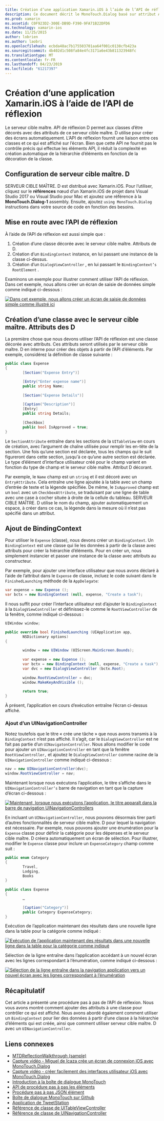 ```yaml
---
title: Création d’une application Xamarin.iOS à l’aide de l’API de réflexion
description: Ce document décrit le MonoTouch.Dialog basé sur attribut API de réflexion, ce qui crée l’interface utilisateur basée sur des classes décorées avec attributs.
ms.prod: xamarin
ms.assetid: C0F923D2-300E-DB9D-F390-9FA71B22DFD6
ms.technology: xamarin-ios
ms.date: 11/25/2015
author: lobrien
ms.author: laobri
ms.openlocfilehash: ecbda48ac7b175503701aa64f001c0138cfb423a
ms.sourcegitcommit: 4b402d1c508fa84e4fc3171a6e43b811323948fc
ms.translationtype: MT
ms.contentlocale: fr-FR
ms.lasthandoff: 04/23/2019
ms.locfileid: "61217397"
---
```

# <a name="creating-a-xamarinios-application-using-the-reflection-api"></a>Création d’une application Xamarin.iOS à l’aide de l’API de réflexion

Le serveur cible maître. API de réflexion D permet aux classes d’être décorés avec des attributs de ce serveur cible maître. D utilise pour créer des écrans automatiquement. L’API de réflexion fournit une liaison entre ces classes et ce qui est affiché sur l’écran. Bien que cette API ne fournit pas le contrôle précis qui effectue les éléments API, il réduit la complexité en création automatique de la hiérarchie d’éléments en fonction de la décoration de la classe.

## <a name="setting-up-mtd"></a>Configuration de serveur cible maître. D

SERVEUR CIBLE MAÎTRE. D est distribué avec Xamarin.iOS. Pour l’utiliser, cliquez sur le **références** nœud d’un Xamarin.iOS de projet dans Visual Studio 2017 ou Visual Studio pour Mac et ajoutez une référence à la **MonoTouch.Dialog-1** assembly. Ensuite, ajoutez `using MonoTouch.Dialog` instructions dans votre source de code en fonction des besoins.

## <a name="getting-started-with-the-reflection-api"></a>Mise en route avec l’API de réflexion

À l’aide de l’API de réflexion est aussi simple que :

1.  Création d’une classe décorée avec le serveur cible maître. Attributs de D.
1.  Création d’un `BindingContext` instance, en lui passant une instance de la classe ci-dessus. 
1.  Création d’un `DialogViewController` , en lui passant le `BindingContext’s` `RootElement` . 


Examinons un exemple pour illustrer comment utiliser l’API de réflexion. Dans cet exemple, nous allons créer un écran de saisie de données simple comme indiqué ci-dessous :

 [![](reflection-api-walkthrough-images/01-expense-entry.png "Dans cet exemple, nous allons créer un écran de saisie de données simple comme illustré ici")](reflection-api-walkthrough-images/01-expense-entry.png#lightbox)

## <a name="creating-a-class-with-mtd-attributes"></a>Création d’une classe avec le serveur cible maître. Attributs des D

La première chose que nous devons utiliser l’API de réflexion est une classe décorée avec attributs. Ces attributs seront utilisés par le serveur cible maître. D en interne pour créer des objets à partir de l’API d’éléments. Par exemple, considérez la définition de classe suivante :

```csharp
public class Expense
{
        [Section("Expense Entry")]

        [Entry("Enter expense name")]
        public string Name;
        
        [Section("Expense Details")]
  
        [Caption("Description")]
        [Entry]
        public string Details;
        
        [Checkbox]
        public bool IsApproved = true;
}
```

Le `SectionAttribute` entraîne dans les sections de la `UITableView` en cours de création, avec l’argument de chaîne utilisée pour remplir les en-tête de la section. Une fois qu’une section est déclarée, tous les champs qui le suit figureront dans cette section, jusqu'à ce qu’une autre section est déclarée.
Le type d’élément d’interface utilisateur créé pour le champ varient en fonction du type de champ et le serveur cible maître. Attribut D décorant.

Par exemple, le `Name` champ est un `string` et il est décoré avec un `EntryAttribute`. Cela entraîne une ligne ajoutée à la table avec un champ d’entrée de texte et la légende spécifiée. De même, le `IsApproved` champ est un `bool` avec un `CheckboxAttribute`, se traduisant par une ligne de table avec une case à cocher située à droite de la cellule du tableau. SERVEUR CIBLE MAÎTRE. D utilise le nom du champ, ajouter automatiquement un espace, à créer dans ce cas, la légende dans la mesure où il n’est pas spécifié dans un attribut.

## <a name="adding-the-bindingcontext"></a>Ajout de BindingContext

Pour utiliser le `Expense` (classe), nous devons créer un `BindingContext`. Un `BindingContext` est une classe qui lie les données à partir de la classe avec attributs pour créer la hiérarchie d’éléments. Pour en créer un, nous simplement instancier et passer une instance de la classe avec attributs au constructeur.

Par exemple, pour ajouter une interface utilisateur que nous avons déclaré à l’aide de l’attribut dans le `Expense` de classe, incluez le code suivant dans le `FinishedLaunching` méthode de la `AppDelegate`:

```csharp
var expense = new Expense ();
var bctx = new BindingContext (null, expense, "Create a task");
```

Il nous suffit pour créer l’interface utilisateur est d’ajouter le `BindingContext` à la `DialogViewController` et définissez-le comme le `RootViewController` de la fenêtre, comme indiqué ci-dessous :

```csharp
UIWindow window;

public override bool FinishedLaunching (UIApplication app, 
        NSDictionary options)
{
   
        window = new UIWindow (UIScreen.MainScreen.Bounds);
            
        var expense = new Expense ();
        var bctx = new BindingContext (null, expense, "Create a task");
        var dvc = new DialogViewController (bctx.Root);
            
        window.RootViewController = dvc;
        window.MakeKeyAndVisible ();
            
        return true;
}
```

À présent, l’application en cours d’exécution entraîne l’écran ci-dessus affiché.

### <a name="adding-a-uinavigationcontroller"></a>Ajout d’un UINavigationController

Notez toutefois que le titre « crée une tâche » que nous avons transmis à la `BindingContext` n’est pas affiché. Il s’agit, car le `DialogViewController` est ne fait pas partie d’un `UINavigatonController`. Nous allons modifier le code pour ajouter un `UINavigationController` en tant que la fenêtre `RootViewController,` et ajoutez le `DialogViewController` comme racine de la `UINavigationController` comme indiqué ci-dessous :

```csharp
nav = new UINavigationController(dvc);
window.RootViewController = nav;
```

Maintenant lorsque nous exécutons l’application, le titre s’affiche dans le `UINavigationController’s` barre de navigation en tant que la capture d’écran ci-dessous :

 [![](reflection-api-walkthrough-images/02-create-task.png "Maintenant, lorsque nous exécutons l’application, le titre apparaît dans la barre de navigation UINavigationControllers")](reflection-api-walkthrough-images/02-create-task.png#lightbox)

En incluant un `UINavigationController`, nous pouvons désormais tirer parti d’autres fonctionnalités de serveur cible maître. D pour lequel la navigation est nécessaire. Par exemple, nous pouvons ajouter une énumération pour la `Expense` classe pour définir la catégorie pour les dépenses et le serveur cible maître. D créera automatiquement un écran de sélection. Pour illustrer, modifier le `Expense` classe pour inclure un `ExpenseCategory` champ comme suit :

```csharp
public enum Category
{
        Travel,
        Lodging,
        Books
}
        
public class Expense
{
        …

        [Caption("Category")]
        public Category ExpenseCategory;
}
```

Exécution de l’application maintenant des résultats dans une nouvelle ligne dans la table pour la catégorie comme indiqué :

 [![](reflection-api-walkthrough-images/03-set-details.png "Exécution de l’application maintenant des résultats dans une nouvelle ligne dans la table pour la catégorie comme indiqué")](reflection-api-walkthrough-images/03-set-details.png#lightbox)

Sélection de la ligne entraîne dans l’application accédant à un nouvel écran avec les lignes correspondant à l’énumération, comme indiqué ci-dessous :

 [![](reflection-api-walkthrough-images/04-set-category.png "Sélection de la ligne entraîne dans la navigation application vers un nouvel écran avec les lignes correspondant à l’énumération")](reflection-api-walkthrough-images/04-set-category.png#lightbox)

 <a name="Summary" />


## <a name="summary"></a>Récapitulatif

Cet article a présenté une procédure pas à pas de l’API de réflexion. Nous vous avons montré comment ajouter des attributs à une classe pour contrôler ce qui est affiché. Nous avons abordé également comment utiliser un `BindingContext` pour lier des données à partir d’une classe à la hiérarchie d’éléments qui est créée, ainsi que comment utiliser serveur cible maître. D avec un `UINavigationController`.


## <a name="related-links"></a>Liens connexes

- [MTDReflectionWalkthrough (sample)](https://developer.xamarin.com/samples/MTDReflectionWalkthrough/)
- [Capture vidéo - Miguel de Icaza crée un écran de connexion iOS avec MonoTouch.Dialog](http://youtu.be/3butqB1EG0c)
- [Capture vidéo - créer facilement des interfaces utilisateur iOS avec MonoTouch.Dialog](http://youtu.be/j7OC5r8ZkYg)
- [Introduction à la boîte de dialogue MonoTouch](~/ios/user-interface/monotouch.dialog/index.md)
- [API de procédure pas à pas les éléments](~/ios/user-interface/monotouch.dialog/elements-api-walkthrough.md)
- [Procédure pas à pas JSON élément](~/ios/user-interface/monotouch.dialog/monotouch.dialog-json-markup.md)
- [Boîte de dialogue MonoTouch sur Github](https://github.com/migueldeicaza/MonoTouch.Dialog)
- [Application de TweetStation](https://github.com/migueldeicaza/TweetStation)
- [Référence de classe de UITableViewController](https://developer.apple.com/library/ios/#DOCUMENTATION/UIKit/Reference/UITableViewController_Class/Reference/Reference.html)
- [Référence de classe de UINavigationController](https://developer.apple.com/library/ios/#documentation/UIKit/Reference/UINavigationController_Class/Reference/Reference.html)

